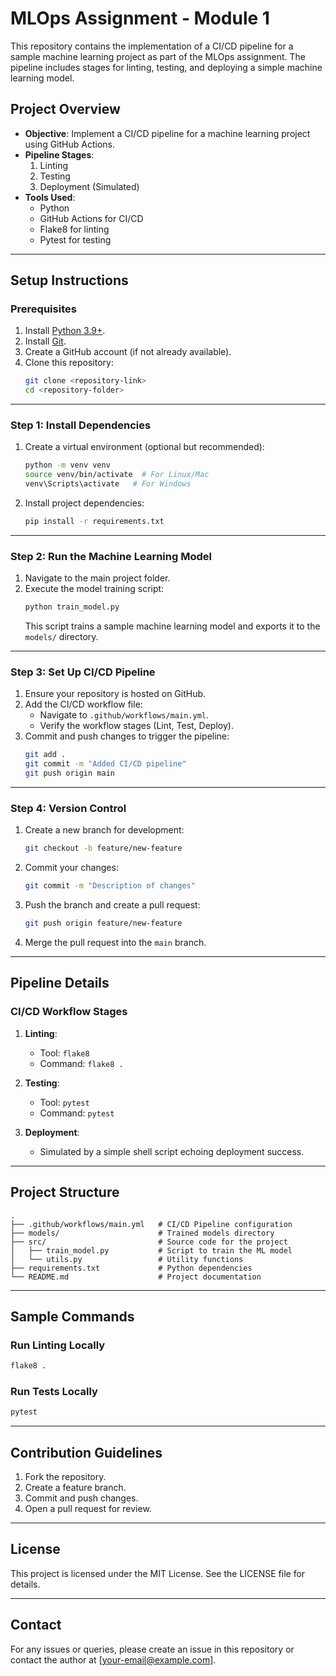# MLOps Assignment - Module 1

This repository contains the implementation of a CI/CD pipeline for a sample machine learning project as part of the MLOps assignment. The pipeline includes stages for linting, testing, and deploying a simple machine learning model.

## **Project Overview**
- **Objective**: Implement a CI/CD pipeline for a machine learning project using GitHub Actions.
- **Pipeline Stages**:
  1. Linting
  2. Testing
  3. Deployment (Simulated)
- **Tools Used**:
  - Python
  - GitHub Actions for CI/CD
  - Flake8 for linting
  - Pytest for testing

---

## **Setup Instructions**

### Prerequisites
1. Install [Python 3.9+](https://www.python.org/downloads/).
2. Install [Git](https://git-scm.com/).
3. Create a GitHub account (if not already available).
4. Clone this repository:
   ```bash
   git clone <repository-link>
   cd <repository-folder>
   ```

---

### Step 1: Install Dependencies

1. Create a virtual environment (optional but recommended):
   ```bash
   python -m venv venv
   source venv/bin/activate  # For Linux/Mac
   venv\Scripts\activate   # For Windows
   ```

2. Install project dependencies:
   ```bash
   pip install -r requirements.txt
   ```

---

### Step 2: Run the Machine Learning Model

1. Navigate to the main project folder.
2. Execute the model training script:
   ```bash
   python train_model.py
   ```
   This script trains a sample machine learning model and exports it to the `models/` directory.

---

### Step 3: Set Up CI/CD Pipeline

1. Ensure your repository is hosted on GitHub.
2. Add the CI/CD workflow file:
   - Navigate to `.github/workflows/main.yml`.
   - Verify the workflow stages (Lint, Test, Deploy).
3. Commit and push changes to trigger the pipeline:
   ```bash
   git add .
   git commit -m "Added CI/CD pipeline"
   git push origin main
   ```

---

### Step 4: Version Control

1. Create a new branch for development:
   ```bash
   git checkout -b feature/new-feature
   ```

2. Commit your changes:
   ```bash
   git commit -m "Description of changes"
   ```

3. Push the branch and create a pull request:
   ```bash
   git push origin feature/new-feature
   ```

4. Merge the pull request into the `main` branch.

---

## **Pipeline Details**

### CI/CD Workflow Stages
1. **Linting**:
   - Tool: `flake8`
   - Command: `flake8 .`

2. **Testing**:
   - Tool: `pytest`
   - Command: `pytest`

3. **Deployment**:
   - Simulated by a simple shell script echoing deployment success.

---

## **Project Structure**
```
.
├── .github/workflows/main.yml   # CI/CD Pipeline configuration
├── models/                      # Trained models directory
├── src/                         # Source code for the project
│   ├── train_model.py           # Script to train the ML model
│   └── utils.py                 # Utility functions
├── requirements.txt             # Python dependencies
└── README.md                    # Project documentation
```

---

## **Sample Commands**

### Run Linting Locally
```bash
flake8 .
```

### Run Tests Locally
```bash
pytest
```

---

## **Contribution Guidelines**
1. Fork the repository.
2. Create a feature branch.
3. Commit and push changes.
4. Open a pull request for review.

---

## **License**
This project is licensed under the MIT License. See the LICENSE file for details.

---

## **Contact**
For any issues or queries, please create an issue in this repository or contact the author at [your-email@example.com].
